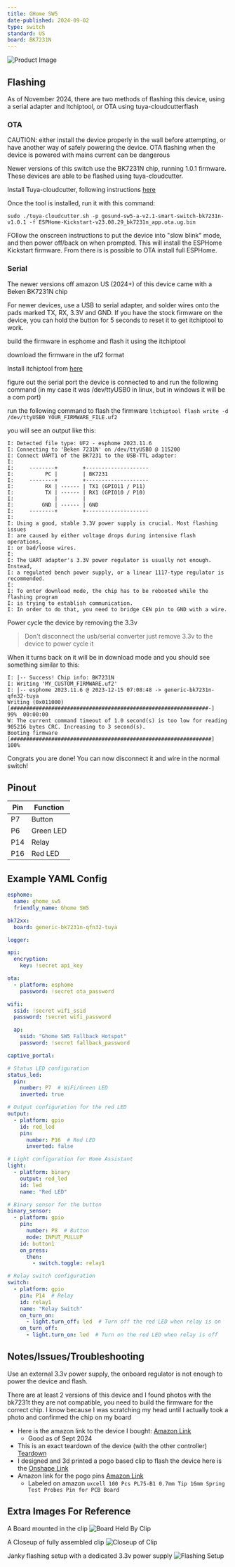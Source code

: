 ```yaml
---
title: GHome SW5
date-published: 2024-09-02
type: switch
standard: US
board: BK7231N
---
```


![Product Image](ghome-sw5.jpg "Product Image")

## Flashing

As of November 2024, there are two methods of flashing this device, using a serial adapter and ltchiptool, or OTA using tuya-cloudcutterflash

### OTA

CAUTION: either install the device properly in the wall before attempting, or have another way of safely powering the device. OTA flashing when the device is powered with mains current can be dangerous

Newer versions of this switch use the BK7231N chip, running 1.0.1 firmware. These devices are able to be flashed using tuya-cloudcutter. 

Install Tuya-cloudcutter, following instructions [here](https://github.com/tuya-cloudcutter/tuya-cloudcutter/tree/main/custom-firmware)

Once the tool is installed, run it with this command:

```sudo ./tuya-cloudcutter.sh -p gosund-sw5-a-v2.1-smart-switch-bk7231n-v1.0.1 -f ESPHome-Kickstart-v23.08.29_bk7231n_app.ota.ug.bin```

FOllow the onscreen instructions to put the device into "slow blink" mode, and then power off/back on when prompted. This will install the ESPHome Kickstart firmware. From there is is possible to OTA install full ESPHome.



### Serial

The newer versions off amazon US (2024+) of this device came with a Beken BK7231N chip

For newer devices, use a USB to serial adapter, and solder wires onto the pads marked TX, RX, 3.3V and GND.
If you have the stock firmware on the device, you can hold the button for 5 seconds to reset it to get itchiptool to
work.

build the firmware in esphome and flash it using the itchiptool

download the firmware in the uf2 format

Install itchiptool from [here](https://github.com/libretiny-eu/ltchiptool)

figure out the serial port the device is connected to and run the following command
(in my case it was /dev/ttyUSB0 in linux, but in windows it will be a com port)

run the following command to flash the firmware
`ltchiptool flash write -d /dev/ttyUSB0 YOUR_FIRMWARE_FILE.uf2`

you will see an output like this:

```text
I: Detected file type: UF2 - esphome 2023.11.6
I: Connecting to 'Beken 7231N' on /dev/ttyUSB0 @ 115200
I: Connect UART1 of the BK7231 to the USB-TTL adapter:
I:
I:     --------+        +--------------------
I:          PC |        | BK7231
I:     --------+        +--------------------
I:          RX | ------ | TX1 (GPIO11 / P11)
I:          TX | ------ | RX1 (GPIO10 / P10)
I:             |        |
I:         GND | ------ | GND
I:     --------+        +--------------------
I:
I: Using a good, stable 3.3V power supply is crucial. Most flashing issues
I: are caused by either voltage drops during intensive flash operations,
I: or bad/loose wires.
I:
I: The UART adapter's 3.3V power regulator is usually not enough. Instead,
I: a regulated bench power supply, or a linear 1117-type regulator is recommended.
I:
I: To enter download mode, the chip has to be rebooted while the flashing program
I: is trying to establish communication.
I: In order to do that, you need to bridge CEN pin to GND with a wire.
```

Power cycle the device by removing the 3.3v

> Don't disconnect the usb/serial converter just remove 3.3v to the device to power cycle it

When it turns back on it will be in download mode and you should see something similar to this:

```text
I: |-- Success! Chip info: BK7231N
I: Writing 'MY_CUSTOM_FIRMWARE.uf2'
I: |-- esphome 2023.11.6 @ 2023-12-15 07:08:48 -> generic-bk7231n-qfn32-tuya
Writing (0x011000)  [###############################################################-]   99%  00:00:00
W: The current command timeout of 1.0 second(s) is too low for reading 905216 bytes CRC. Increasing to 3 second(s).
Booting firmware  [################################################################]  100%
```

Congrats you are done! You can now disconnect it and wire in the normal switch!

## Pinout

| Pin | Function  |
|-----|-----------|
| P7  | Button    |
| P6  | Green LED |
| P14 | Relay     |
| P16 | Red LED   |

## Example YAML Config

```yaml
esphome:
  name: ghome_sw5
  friendly_name: Ghome SW5

bk72xx:
  board: generic-bk7231n-qfn32-tuya

logger:

api:
  encryption:
    key: !secret api_key

ota:
  - platform: esphome
    password: !secret ota_password

wifi:
  ssid: !secret wifi_ssid
  password: !secret wifi_password

  ap:
    ssid: "Ghome SW5 Fallback Hotspot"
    password: !secret fallback_password

captive_portal:

# Status LED configuration
status_led:
  pin:
    number: P7  # WiFi/Green LED
    inverted: true

# Output configuration for the red LED
output:
  - platform: gpio
    id: red_led
    pin:
      number: P16  # Red LED
      inverted: false

# Light configuration for Home Assistant
light:
  - platform: binary
    output: red_led
    id: led
    name: "Red LED"

# Binary sensor for the button
binary_sensor:
  - platform: gpio
    pin:
      number: P8  # Button
      mode: INPUT_PULLUP
    id: button1
    on_press:
      then:
        - switch.toggle: relay1

# Relay switch configuration
switch:
  - platform: gpio
    pin: P14  # Relay
    id: relay1
    name: "Relay Switch"
    on_turn_on:
      - light.turn_off: led  # Turn off the red LED when relay is on
    on_turn_off:
      - light.turn_on: led  # Turn on the red LED when relay is off
```

## Notes/Issues/Troubleshooting

Use an external 3.3v power supply, the onboard regulator is not enough to power the device and flash.

There are at least 2 versions of this device and I found photos with the bk7231t they are not compatible, you need to
build the firmware for the correct chip. I know because I was scratching my head until I actually took a photo and
confirmed the chip on my board

- Here is the amazon link to the device I bought: [Amazon Link](https://www.amazon.com/dp/B09JZ6W1BH)
  - Good as of Sept 2024
- This is an exact teardown of the device (with the other
  controller) [Teardown](https://www.elektroda.com/rtvforum/topic3892160.html)
- I designed and 3d printed a pogo based clip to flash the device here is
  the [Onshape Link](https://cad.onshape.com/documents/bd911beb7a4a52211fd6ff0a/w/639be8dce01942437b84688a/e/92c75704a7d638fc027182f4?renderMode=0&uiState=66d5ece2b7272918ae9b9502)
- Amazon link for the pogo pins [Amazon Link](https://www.amazon.com/gp/product/B00TX43QEQ)
  - Labeled on amazon `uxcell 100 Pcs PL75-B1 0.7mm Tip 16mm Spring Test Probes Pin for PCB Board`

## Extra Images For Reference

A Board mounted in the clip
![Board Held By Clip](pogo-mounted.png "POGO Clip Mounted")

A Closeup of fully assembled clip
![Closeup of Clip](pogo-clip.png "POGO Clip Closeup")

Janky flashing setup with a dedicated 3.3v power supply
![Flashing Setup](janky.png "Flashing Setup")
